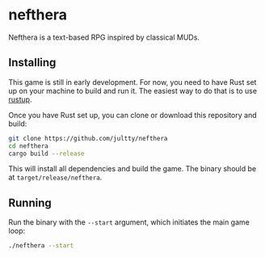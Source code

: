 # nefthera

Nefthera is a text-based RPG inspired by classical MUDs.

## Installing

This game is still in early development. For now, you need to have Rust set up on your machine to build and run it.  The easiest way to do that is to use [rustup](https://rustup.rs/). 

Once you have Rust set up, you can clone or download this repository and build:

```sh
git clone https://github.com/jultty/nefthera
cd nefthera
cargo build --release
```

This will install all dependencies and build the game. The binary should be at `target/release/nefthera`.

## Running

Run the binary with the `--start` argument, which initiates the main game loop:

```sh
./nefthera --start
```
